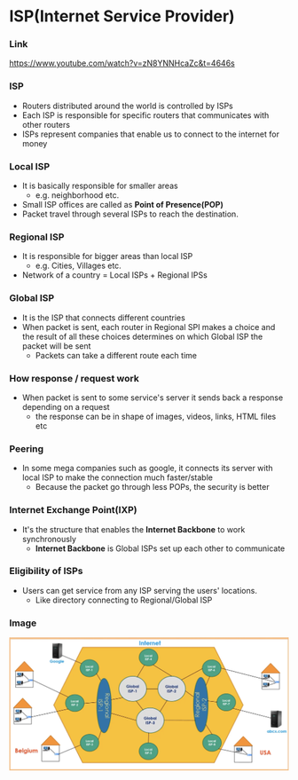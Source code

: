 # ISP(Internet Service Provider)

### Link
https://www.youtube.com/watch?v=zN8YNNHcaZc&t=4646s

### ISP
 - Routers distributed around the world is controlled by ISPs
 - Each ISP is responsible for specific routers that communicates with other routers
 - ISPs represent companies that enable us to connect to the internet for money

### Local ISP
 - It is basically responsible for smaller areas
   - e.g. neighborhood etc.
 - Small ISP offices are called as **Point of Presence(POP)**
 - Packet travel through several ISPs to reach the destination.

### Regional ISP
 - It is responsible for bigger areas than local ISP
   - e.g. Cities, Villages etc.
 - Network of a country = Local ISPs + Regional IPSs

### Global ISP
 - It is the ISP that connects different countries
 - When packet is sent, each router in Regional SPI makes a choice and the result of all these choices determines on which Global ISP the packet will be sent
   - Packets can take a different route each time

### How response / request work
 - When packet is sent to some service's server it sends back a response depending on a request
   - the response can be in shape of images, videos, links, HTML files etc

### Peering
 - In some mega companies such as google, it connects its server with local ISP to make the connection much faster/stable
   - Because the packet go through less POPs, the security is better

### Internet Exchange Point(IXP)
 - It's the structure that enables the **Internet Backbone** to work synchronously
   - **Internet Backbone** is Global ISPs set up each other to communicate

### Eligibility of ISPs
 - Users can get service from any ISP serving the users' locations.
   - Like directory connecting to Regional/Global ISP

### Image
![image info](../images/ISP.png)